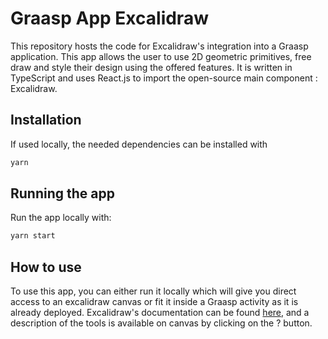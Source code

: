 # Graasp App Excalidraw

This repository hosts the code for Excalidraw's integration into a Graasp application.
This app allows the user to use 2D geometric primitives, free draw and style their design using the offered features.
It is written in TypeScript and uses React.js to import the open-source main component : Excalidraw.

## Installation
If used locally, the needed dependencies can be installed with 

```bash
yarn 
```
## Running the app

Run the app locally with:

```bash
yarn start
```

## How to use

To use this app, you can either run it locally which will give you direct access to an excalidraw canvas or fit it inside a Graasp activity as it is already deployed.
Excalidraw's documentation can be found [here](https://github.com/excalidraw/excalidraw#documentation), and a description of the tools is available on canvas by clicking on the ? button.
